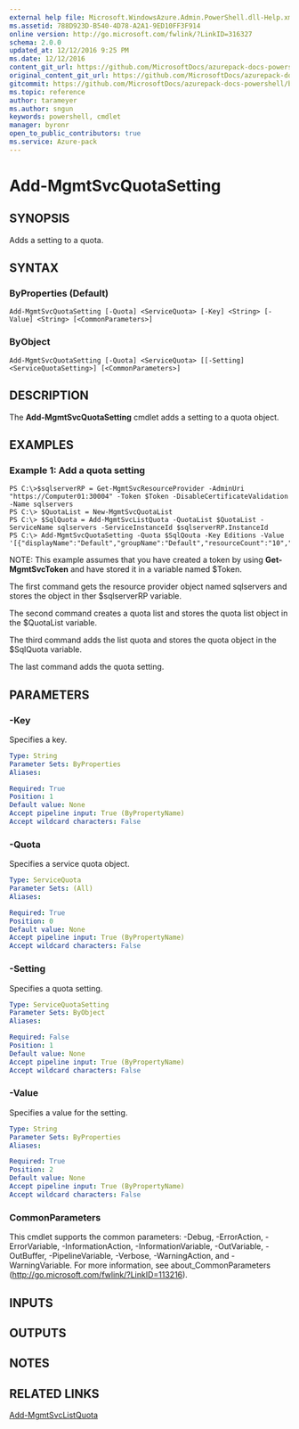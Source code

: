 ```yaml
---
external help file: Microsoft.WindowsAzure.Admin.PowerShell.dll-Help.xml
ms.assetid: 788D923D-B540-4D78-A2A1-9ED10FF3F914
online version: http://go.microsoft.com/fwlink/?LinkID=316327
schema: 2.0.0
updated_at: 12/12/2016 9:25 PM
ms.date: 12/12/2016
content_git_url: https://github.com/MicrosoftDocs/azurepack-docs-powershell/blob/live/AzurePack-cmdlets/Administration/v1.0/Add-MgmtSvcQuotaSetting.md
original_content_git_url: https://github.com/MicrosoftDocs/azurepack-docs-powershell/blob/live/AzurePack-cmdlets/Administration/v1.0/Add-MgmtSvcQuotaSetting.md
gitcommit: https://github.com/MicrosoftDocs/azurepack-docs-powershell/blob/b83cde31c8e8df3140400b62cc6698cfc8f37a47/AzurePack-cmdlets/Administration/v1.0/Add-MgmtSvcQuotaSetting.md
ms.topic: reference
author: tarameyer
ms.author: sngun
keywords: powershell, cmdlet
manager: byronr
open_to_public_contributors: true
ms.service: Azure-pack
---
```


# Add-MgmtSvcQuotaSetting

## SYNOPSIS
Adds a setting to a quota.

## SYNTAX

### ByProperties (Default)
```
Add-MgmtSvcQuotaSetting [-Quota] <ServiceQuota> [-Key] <String> [-Value] <String> [<CommonParameters>]
```

### ByObject
```
Add-MgmtSvcQuotaSetting [-Quota] <ServiceQuota> [[-Setting] <ServiceQuotaSetting>] [<CommonParameters>]
```

## DESCRIPTION
The **Add-MgmtSvcQuotaSetting** cmdlet adds a setting to a quota object.

## EXAMPLES

### Example 1: Add a quota setting
```
PS C:\>$sqlserverRP = Get-MgmtSvcResourceProvider -AdminUri "https://Computer01:30004" -Token $Token -DisableCertificateValidation -Name sqlservers
PS C:\> $QuotaList = New-MgmtSvcQuotaList
PS C:\> $SqlQuota = Add-MgmtSvcListQuota -QuotaList $QuotaList -ServiceName sqlservers -ServiceInstanceId $sqlserverRP.InstanceId 
PS C:\> Add-MgmtSvcQuotaSetting -Quota $SqlQouta -Key Editions -Value '[{"displayName":"Default","groupName":"Default","resourceCount":"10","resourceSize":"1024","resourceSizeLimit":"1024","offerEditionId":"081313063701","groupType":null}]'
```

NOTE: This example assumes that you have created a token by using **Get-MgmtSvcToken** and have stored it in a variable named $Token.

The first command gets the resource provider object named sqlservers and stores the object in ther $sqlserverRP variable.

The second command creates a quota list and stores the quota list object in the $QuotaList variable.

The third command adds the list quota and stores the quota object in the $SqlQuota variable.

The last command adds the quota setting.

## PARAMETERS

### -Key
Specifies a key.

```yaml
Type: String
Parameter Sets: ByProperties
Aliases: 

Required: True
Position: 1
Default value: None
Accept pipeline input: True (ByPropertyName)
Accept wildcard characters: False
```

### -Quota
Specifies a service quota object.

```yaml
Type: ServiceQuota
Parameter Sets: (All)
Aliases: 

Required: True
Position: 0
Default value: None
Accept pipeline input: True (ByPropertyName)
Accept wildcard characters: False
```

### -Setting
Specifies a quota setting.

```yaml
Type: ServiceQuotaSetting
Parameter Sets: ByObject
Aliases: 

Required: False
Position: 1
Default value: None
Accept pipeline input: True (ByPropertyName)
Accept wildcard characters: False
```

### -Value
Specifies a value for the setting.

```yaml
Type: String
Parameter Sets: ByProperties
Aliases: 

Required: True
Position: 2
Default value: None
Accept pipeline input: True (ByPropertyName)
Accept wildcard characters: False
```

### CommonParameters
This cmdlet supports the common parameters: -Debug, -ErrorAction, -ErrorVariable, -InformationAction, -InformationVariable, -OutVariable, -OutBuffer, -PipelineVariable, -Verbose, -WarningAction, and -WarningVariable. For more information, see about_CommonParameters (http://go.microsoft.com/fwlink/?LinkID=113216).

## INPUTS

## OUTPUTS

## NOTES

## RELATED LINKS

[Add-MgmtSvcListQuota](xref:Administration/v1.0/Add-MgmtSvcListQuota.md)


